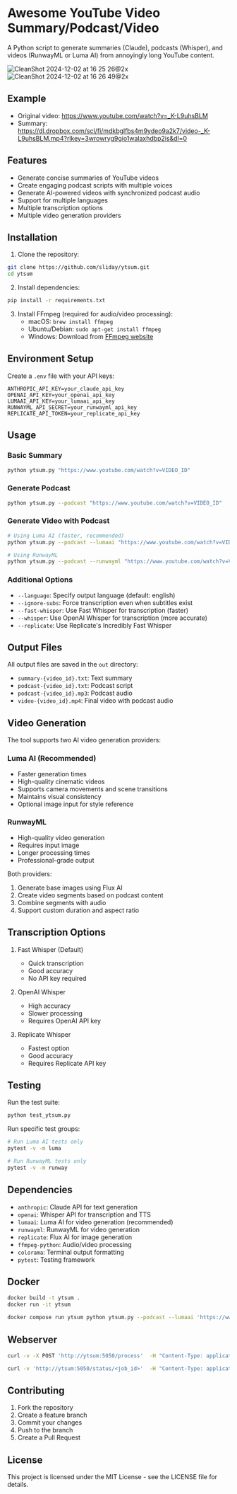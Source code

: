 # Awesome YouTube Video Summary/Podcast/Video

A Python script to generate summaries (Claude), podcasts (Whisper), and videos (RunwayML or Luma AI) from annoyingly long YouTube content.

![CleanShot 2024-12-02 at 16 25 26@2x](https://github.com/user-attachments/assets/f1881131-b645-4ecb-a2ad-966d81a95451)
![CleanShot 2024-12-02 at 16 26 49@2x](https://github.com/user-attachments/assets/6aff0f22-3da3-488e-8e4e-27bb442ece86)

## Example
- Original video: https://www.youtube.com/watch?v=_K-L9uhsBLM
- Summary: https://dl.dropbox.com/scl/fi/mdkbglfbs4m9ydeo9a2k7/video-_K-L9uhsBLM.mp4?rlkey=3wrowryg9gio1walaxhdbp2is&dl=0

## Features

- Generate concise summaries of YouTube videos
- Create engaging podcast scripts with multiple voices
- Generate AI-powered videos with synchronized podcast audio
- Support for multiple languages
- Multiple transcription options
- Multiple video generation providers

## Installation

1. Clone the repository:
```bash
git clone https://github.com/sliday/ytsum.git
cd ytsum
```

2. Install dependencies:
```bash
pip install -r requirements.txt
```

3. Install FFmpeg (required for audio/video processing):
   - macOS: `brew install ffmpeg`
   - Ubuntu/Debian: `sudo apt-get install ffmpeg`
   - Windows: Download from [FFmpeg website](https://ffmpeg.org/download.html)

## Environment Setup

Create a `.env` file with your API keys:
```
ANTHROPIC_API_KEY=your_claude_api_key
OPENAI_API_KEY=your_openai_api_key
LUMAAI_API_KEY=your_lumaai_api_key
RUNWAYML_API_SECRET=your_runwayml_api_key
REPLICATE_API_TOKEN=your_replicate_api_key
```

## Usage

### Basic Summary
```bash
python ytsum.py "https://www.youtube.com/watch?v=VIDEO_ID"
```

### Generate Podcast
```bash
python ytsum.py --podcast "https://www.youtube.com/watch?v=VIDEO_ID"
```

### Generate Video with Podcast
```bash
# Using Luma AI (faster, recommended)
python ytsum.py --podcast --lumaai "https://www.youtube.com/watch?v=VIDEO_ID"

# Using RunwayML
python ytsum.py --podcast --runwayml "https://www.youtube.com/watch?v=VIDEO_ID"
```

### Additional Options
- `--language`: Specify output language (default: english)
- `--ignore-subs`: Force transcription even when subtitles exist
- `--fast-whisper`: Use Fast Whisper for transcription (faster)
- `--whisper`: Use OpenAI Whisper for transcription (more accurate)
- `--replicate`: Use Replicate's Incredibly Fast Whisper

## Output Files

All output files are saved in the `out` directory:
- `summary-{video_id}.txt`: Text summary
- `podcast-{video_id}.txt`: Podcast script
- `podcast-{video_id}.mp3`: Podcast audio
- `video-{video_id}.mp4`: Final video with podcast audio

## Video Generation

The tool supports two AI video generation providers:

### Luma AI (Recommended)
- Faster generation times
- High-quality cinematic videos
- Supports camera movements and scene transitions
- Maintains visual consistency
- Optional image input for style reference

### RunwayML
- High-quality video generation
- Requires input image
- Longer processing times
- Professional-grade output

Both providers:
1. Generate base images using Flux AI
2. Create video segments based on podcast content
3. Combine segments with audio
4. Support custom duration and aspect ratio

## Transcription Options

1. Fast Whisper (Default)
   - Quick transcription
   - Good accuracy
   - No API key required

2. OpenAI Whisper
   - High accuracy
   - Slower processing
   - Requires OpenAI API key

3. Replicate Whisper
   - Fastest option
   - Good accuracy
   - Requires Replicate API key

## Testing

Run the test suite:
```bash
python test_ytsum.py
```

Run specific test groups:
```bash
# Run Luma AI tests only
pytest -v -m luma

# Run RunwayML tests only
pytest -v -m runway
```

## Dependencies

- `anthropic`: Claude API for text generation
- `openai`: Whisper API for transcription and TTS
- `lumaai`: Luma AI for video generation (recommended)
- `runwayml`: RunwayML for video generation
- `replicate`: Flux AI for image generation
- `ffmpeg-python`: Audio/video processing
- `colorama`: Terminal output formatting
- `pytest`: Testing framework

## Docker

```bash
docker build -t ytsum .
docker run -it ytsum
```

```bash
docker compose run ytsum python ytsum.py --podcast --lumaai 'https://www.youtube.com/watch?v=VIDEO_ID'
```

## Webserver

```bash
curl -v -X POST 'http://ytsum:5050/process'  -H "Content-Type: application/json"  -d '{"url": "https://www.youtube.com/watch?v=E6qJ1QYscEo", "language": "russian",    "podcast": true, "video_type": "lumaai"}'
```

```bash
curl -v 'http://ytsum:5050/status/<job_id>'  -H "Content-Type: application/json"
```


## Contributing

1. Fork the repository
2. Create a feature branch
3. Commit your changes
4. Push to the branch
5. Create a Pull Request

## License

This project is licensed under the MIT License - see the LICENSE file for details.
